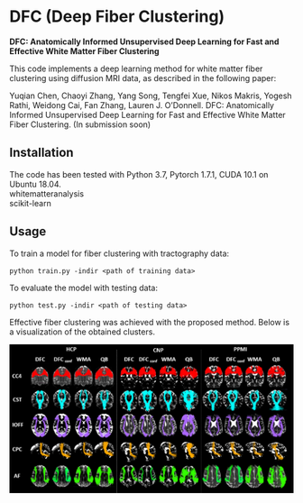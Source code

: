 # DFC (Deep Fiber Clustering)
__DFC: Anatomically Informed Unsupervised Deep Learning for Fast and Effective White Matter Fiber Clustering__

This code implements a deep learning method for white matter fiber clustering using diffusion MRI data, as described in the following paper:

Yuqian Chen, Chaoyi Zhang, Yang Song, Tengfei Xue, Nikos Makris, Yogesh Rathi, Weidong Cai, Fan Zhang, Lauren J. O’Donnell.
DFC: Anatomically Informed Unsupervised Deep Learning for Fast and Effective White Matter Fiber Clustering. (In submission soon)

## Installation
The code has been tested with Python 3.7, Pytorch 1.7.1, CUDA 10.1 on Ubuntu 18.04.  
whitematteranalysis  
scikit-learn

## Usage
To train a model for fiber clustering with tractography data:
```
python train.py -indir <path of training data>
```

To evaluate the model with testing data:
```
python test.py -indir <path of testing data>
```
Effective fiber clustering was achieved with the proposed method. Below is a visualization of the obtained clusters.

![images](https://github.com/SlicerDMRI/DFC/blob/master/images/visualization%20of%20clusters.png)
